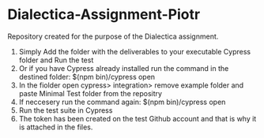 # Dialectica-Assignment-Piotr
Repository created for the purpose of the Dialectica assignment.

1. Simply Add the folder with the deliverables to your executable Cypress folder and Run the test
3. Or if you have Cypress already installed run the command in the destined folder: $(npm bin)/cypress open
4. In the fiolder open cypress> integration> remove example folder and paste Minimal Test folder from the repositry
5. If neccesery run the command again: $(npm bin)/cypress open
6. Run the test suite in Cypress
7. The token has been created on the test Github account and that is why it is attached in the files.
